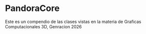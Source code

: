 # PandoraCore
Este es un compendio de las clases vistas en la materia de Graficas Computacionales 3D, Genracion 2026
